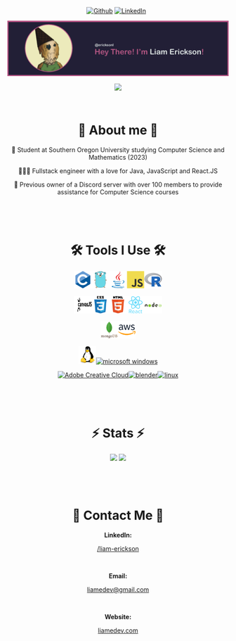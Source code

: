 <p align="center"><a href="https://github.com/ericksonl" target="_blank"><img alt="Github" src="https://img.shields.io/badge/GitHub-%2312100E.svg?&style=for-the-badge&logo=Github&logoColor=white"/></a>
  <a href="https://www.linkedin.com/in/liam-erickson" target="_blank"><img alt="LinkedIn" src="https://img.shields.io/badge/linkedin-%230077B5.svg?&style=for-the-badge&logo=linkedin&logoColor=white"/></a> 
  <a href="mailto: liamedev@gmail.com" target="_blank"><img alt="" src="https://img.shields.io/badge/email-%23BB001B.svg?&style=for-the-badge"/></a>
  <a href="https://www.liamedev.com" target="_blank"><img alt="" src="https://img.shields.io/badge/website-%239C7CA5.svg?&style=for-the-badge"/></a></p>

<img src="https://github.com/ericksonl/ericksonl/blob/main/assets/Background.png">
<p align="center">
  <a href="https://git.io/typing-svg">
    <img src="https://readme-typing-svg.herokuapp.com/?color=C5508E&lines=Artist;Computer+Scientist;Mathematician&center=true&size=30">
  </a>
</p>

<br />
<h1 align="center">📝 About me 📝</h1>

<div align="center">

  🏫 Student at Southern Oregon University studying Computer Science and Mathematics (2023)

  👩🏻‍💻 Fullstack engineer with a love for Java, JavaScript and React.JS

  👾 Previous owner of a Discord server with over 100 members to provide assistance for Computer Science courses

</div>

<br /><br /><br />

<h1 align="center">🛠️ Tools I Use 🛠️</h1>
<p align="center"><a href="https://www.cprogramming.com/" target="_blank" rel="noreferrer"><img src="https://raw.githubusercontent.com/devicons/devicon/master/icons/c/c-original.svg" alt="c" width="40" height="40"/></a><a href="https://golang.org" target="_blank" rel="noreferrer"><img src="https://raw.githubusercontent.com/devicons/devicon/master/icons/go/go-original.svg" alt="go" width="40" height="40"/></a><a href="https://www.java.com" target="_blank" rel="noreferrer"><img src="https://raw.githubusercontent.com/devicons/devicon/master/icons/java/java-original.svg" alt="java" width="40" height="40"/></a><a href="https://developer.mozilla.org/en-US/docs/Web/JavaScript" target="_blank" rel="noreferrer"><img src="https://raw.githubusercontent.com/devicons/devicon/master/icons/javascript/javascript-original.svg" alt="javascript" width="40" height="40"/></a><a href="https://www.r-project.org/" target="_blank" rel="noreferrer"><img src="https://raw.githubusercontent.com/devicons/devicon/master/icons/r/r-original.svg" alt="c" width="40" height="40"/></a></p><p align="center"><a href="https://canvasjs.com" target="_blank" rel="noreferrer"><img src="https://raw.githubusercontent.com/Hardik0307/Hardik0307/master/assets/canvasjs-charts.svg" alt="canvasjs" width="40" height="40"/></a><a href="https://www.w3schools.com/css/" target="_blank" rel="noreferrer"><img src="https://raw.githubusercontent.com/devicons/devicon/master/icons/css3/css3-original-wordmark.svg" alt="css3" width="40" height="40"/></a><a href="https://www.w3.org/html/" target="_blank" rel="noreferrer"><img src="https://raw.githubusercontent.com/devicons/devicon/master/icons/html5/html5-original-wordmark.svg" alt="html5" width="40" height="40"/></a><a href="https://reactjs.org/" target="_blank" rel="noreferrer"><img src="https://raw.githubusercontent.com/devicons/devicon/master/icons/react/react-original-wordmark.svg" alt="react" width="40" height="40"/></a><a href="https://nodejs.org" target="_blank" rel="noreferrer"><img src="https://raw.githubusercontent.com/devicons/devicon/master/icons/nodejs/nodejs-original-wordmark.svg" alt="nodejs" width="40" height="40"/></a></p><p align="center"><a href="https://www.mongodb.com/" target="_blank" rel="noreferrer"><img src="https://raw.githubusercontent.com/devicons/devicon/master/icons/mongodb/mongodb-original-wordmark.svg" alt="mongodb" width="40" height="40"/></a><a href="https://aws.amazon.com" target="_blank" rel="noreferrer"><img src="https://raw.githubusercontent.com/devicons/devicon/master/icons/amazonwebservices/amazonwebservices-original-wordmark.svg" alt="aws" width="40" height="40"/></a></p><p align="center"><a href="https://www.linux.org/" target="_blank" rel="noreferrer"><img src="https://raw.githubusercontent.com/devicons/devicon/master/icons/linux/linux-original.svg" alt="linux" width="40" height="40"/></a><a href="https://www.microsoft.com/en-us/windows" target="_blank" rel="noreferrer"><img src="https://blogs.windows.com/wp-content/uploads/prod/sites/2/2021/06/Windows11Icon.png" alt="microsoft windows" width="40" height="40"/></a></p><p align="center"><a href="https://www.adobe.com/creativecloud.html" target="_blank" rel="noreferrer"><img src="https://www.adobe.com/content/dam/cc/icons/icon-specialoffers-cc.svg" alt="Adobe Creative Cloud" width="40" height="40"/></a><a href="https://www.blender.org/" target="_blank" rel="noreferrer"><img src="https://download.blender.org/branding/community/blender_community_badge_white.svg" alt="blender" width="40" height="40"/></a><a href="https://procreate.art/" target="_blank" rel="noreferrer"><img src="https://assets.procreate.art/img/procreate-icon-search-display.png" alt="linux" width="40" height="40"/></a></p>

<br /><br /><br />

<h1 align="center">⚡ Stats ⚡</h1>

<div align="center">

  <img src="http://github-readme-streak-stats.herokuapp.com?user=ericksonl&theme=synthwave&hide_border=true">
  
  <img src="https://github-readme-stats.vercel.app/api?username=ericksonl&show_icons=true&theme=synthwave&count_private=true&hide_border=true&include_all_commits=true">
</div>

<br /><br /><br />

<h1 align="center">💬 Contact Me 💬</h1>

<div align="center">
  
  <p><b>LinkedIn:</b></p>
  <p><a href="https://www.linkedin.com/in/liam-erickson">/liam-erickson</a></p>
  <br />
  
  <p><b>Email:</b></p>
  <p><a href="mailto: liamedev@gmail.com">liamedev@gmail.com</a></p>
  <br />
  
  <p><b>Website:</b></p>
  <p><a href="https://www.liamedev.com">liamedev.com</a></p>

</div>
